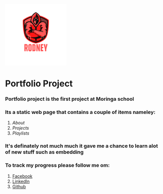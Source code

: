
<img src="./assets/Rodney.png" height="200px" width="200px">

# Portfolio Project
### Portfolio project is the first project at Moringa school
### Its a static web page that contains a couple of items nameley:
1. *About*
 2. *Projects* 
3. *Playlists*
### It's definately not much much it gave me a chance to learn alot of new stuff such as embedding
### To track my progress please follow me om:
1. [Facebook](https://www.facebook.com/og.macmckinsley/)
2. [LinkedIn](https://www.linkedin.com/in/rodney-kinyua-13a471187/?lipi=urn%3Ali%3Apage%3Aprofile_view_index_index%3BlIcZcrQcS8i8JWjCiuVtrA%3D%3D)
3. [Github](https://github.com/raerodney)



